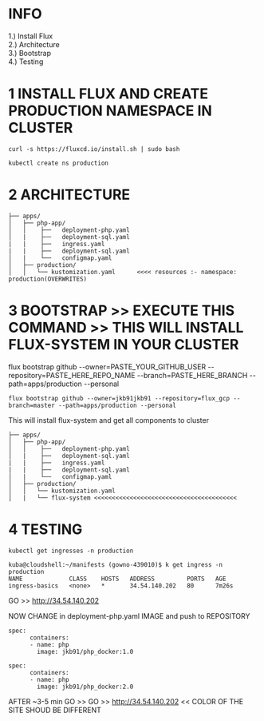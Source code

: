 # INFO

1.) Install Flux  
2.) Architecture  
3.) Bootstrap  
4.) Testing  




# 1 INSTALL FLUX AND CREATE PRODUCTION NAMESPACE IN CLUSTER
```
curl -s https://fluxcd.io/install.sh | sudo bash
```
```
kubectl create ns production
```

# 2 ARCHITECTURE

```
├── apps/
│   ├── php-app/
│   │    ├──   deployment-php.yaml
│   |    ├──   deployment-sql.yaml
|   |    ├──   ingress.yaml
|   |    ├──   deployment-sql.yaml
│   |    └──   configmap.yaml
│   ├── production/
│   │   └── kustomization.yaml      <<<< resources :- namespace: production(OVERWRITES)
```

# 3 BOOTSTRAP >> EXECUTE THIS COMMAND >> THIS WILL INSTALL FLUX-SYSTEM IN YOUR CLUSTER

flux bootstrap github --owner=PASTE_YOUR_GITHUB_USER --repository=PASTE_HERE_REPO_NAME --branch=PASTE_HERE_BRANCH --path=apps/production --personal  
```
flux bootstrap github --owner=jkb91jkb91 --repository=flux_gcp --branch=master --path=apps/production --personal
```
This will install flux-system and get all components to cluster
```
├── apps/
│   ├── php-app/
│   │    ├──   deployment-php.yaml
│   |    ├──   deployment-sql.yaml
|   |    ├──   ingress.yaml
|   |    ├──   deployment-sql.yaml
│   |    └──   configmap.yaml
│   ├── production/
│   │   └── kustomization.yaml
│   |   └── flux-system <<<<<<<<<<<<<<<<<<<<<<<<<<<<<<<<<<<<<<<<
```

# 4 TESTING
```
kubectl get ingresses -n production
```
```
kuba@cloudshell:~/manifests (gowno-439010)$ k get ingress -n production
NAME             CLASS    HOSTS   ADDRESS         PORTS   AGE
ingress-basics   <none>   *       34.54.140.202   80      7m26s
```

GO >> http://34.54.140.202

NOW CHANGE in deployment-php.yaml IMAGE and push to REPOSITORY

```
spec:
      containers:
      - name: php
        image: jkb91/php_docker:1.0
```

```
spec:
      containers:
      - name: php
        image: jkb91/php_docker:2.0
```

AFTER ~3-5 min GO >> GO >> http://34.54.140.202 << COLOR OF THE SITE SHOUD BE DIFFERENT  

